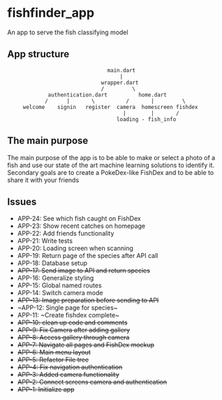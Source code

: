 # fishfinder_app

An app to serve the fish classifying model

## App structure
                                    main.dart
                                        |
                                  wrapper.dart
                                  /         \
                 authentication.dart          home.dart
                /      |       \          /       |         \
         welcome    signin   register  camera  homescreen fishdex
                                         |        |       /
                                       loading - fish_info


## The main purpose

The main purpose of the app is to be able to make or select a photo of a fish and use our state
of the art machine learning solutions to identify it. Secondary goals are to create a PokeDex-like
FishDex and to be able to share it with your friends

## Issues

* APP-24: See which fish caught on FishDex
* APP-23: Show recent catches on homepage
* APP-22: Add friends functionality
* APP-21: Write tests 
* APP-20: Loading screen when scanning
* APP-19: Return page of the species after API call
* APP-18: Database setup
* ~~APP-17: Send image to API and return species~~
* APP-16: Generalize styling
* APP-15: Global named routes
* APP-14: Switch camera mode
* ~~APP-13: Image preparation before sending to API~~
* ~APP-12: Single page for species~
* APP-11: ~Create fishdex complete~
* ~~APP-10: clean up code and comments~~
* ~~APP-9: Fix Camera after adding gallery~~
* ~~APP-8: Access gallery through camera~~
* ~~APP-7: Navigate all pages and FishDex mockup~~
* ~~APP-6: Main menu layout~~
* ~~APP-5: Refactor File tree~~
* ~~APP-4: Fix navigation authentication~~
* ~~APP-3: Added camera functionality~~
* ~~APP-2: Connect screens camera and authentication~~
* ~~APP-1: Initialize app~~
